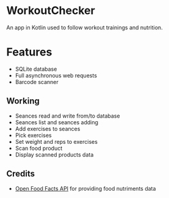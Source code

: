 # WorkoutChecker

An app in Kotlin used to follow workout trainings and nutrition.

# Features
- SQLite database
- Full asynchronous web requests
- Barcode scanner

## Working
- Seances read and write from/to database
- Seances list and seances adding
- Add exercises to seances
- Pick exercises
- Set weight and reps to exercises
- Scan food product
- Display scanned products data

## Credits
- [Open Food Facts API](openfoodfacts.org) for providing food nutriments data

